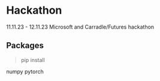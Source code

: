 # Hackathon
11.11.23 - 12.11.23 Microsoft and Carradle/Futures hackathon

## Packages
> pip install

numpy
pytorch
